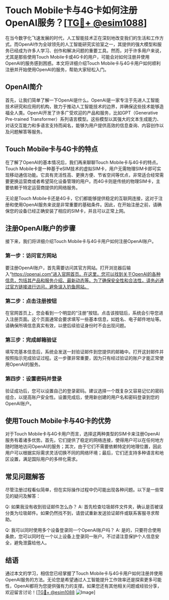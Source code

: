 # Touch Mobile卡与4G卡如何注册OpenAI服务？[[TG💪+ @esim1088](https://t.me/s/esim1088)]

在当今数字化飞速发展的时代，人工智能技术正在深刻地改变我们的生活和工作方式。而OpenAI作为全球领先的人工智能研究实验室之一，其提供的强大模型和服务已经成为许多人学习、创作和解决问题的重要工具。然而，对于许多用户来说，尤其是那些使用Touch Mobile卡或4G卡的用户，可能会对如何注册并使用OpenAI的服务感到困惑。本文将详细介绍Touch Mobile卡与4G卡用户如何顺利注册并开始使用OpenAI的服务，帮助大家轻松入门。

## OpenAI简介

首先，让我们简单了解一下OpenAI是什么。OpenAI是一家专注于先进人工智能技术研究和应用的机构，致力于推动人工智能技术的边界，并确保这些技术能够造福全人类。OpenAI开发了许多广受欢迎的产品和服务，比如GPT（Generative Pre-trained Transformer）系列语言模型。这些模型以其强大的文本生成能力、对话交互能力和多语言支持而闻名，能够为用户提供高效的信息查询、内容创作以及问题解答等服务。

## Touch Mobile卡与4G卡的特点

在了解了OpenAI的基本情况后，我们再来聊聊Touch Mobile卡与4G卡的特点。Touch Mobile卡是一种基于eSIM技术的虚拟SIM卡，用户无需物理SIM卡即可实现移动通信功能。它具有灵活性高、更换方便、节省空间等优点，非常适合经常需要更换运营商或者希望简化设备管理的用户。而4G卡则是传统的物理SIM卡，主要依赖于特定运营商提供的网络服务。

无论是Touch Mobile卡还是4G卡，它们都能够提供稳定的互联网连接，这对于注册和使用OpenAI服务来说是非常重要的基础条件。因此，在开始注册之前，请确保您的设备已经正确安装了相应的SIM卡，并且可以正常上网。

## 注册OpenAI账户的步骤

接下来，我们将详细介绍Touch Mobile卡与4G卡用户如何注册OpenAI账户。

### 第一步：访问官方网站

要注册OpenAI账户，首先需要访问其官方网站。打开浏览器后输入“https://openai.com”进入官网首页。在这里，您可以找到关于OpenAI的各种信息，包括其产品和服务介绍、最新动态等。为了确保安全性和合法性，请务必通过官方链接进行访问，避免误入钓鱼网站。

### 第二步：点击注册按钮

在官网首页上，您会看到一个明显的“注册”按钮。点击该按钮后，系统会引导您进入注册页面。这个页面通常会要求填写一些基本信息，如姓名、电子邮件地址等。请确保所填信息真实有效，以便后续验证身份时不会出现问题。

### 第三步：完成邮箱验证

填写完基本信息后，系统会发送一封验证邮件到您提供的邮箱中。打开这封邮件并按照指示完成验证过程。这一步骤非常重要，因为只有经过验证的账户才能正常使用OpenAI的服务。

### 第四步：设置密码并登录

验证成功后，您可以设置自己的登录密码。建议选择一个既复杂又容易记忆的密码组合，以提高账户安全性。设置完成后，使用新创建的用户名和密码登录到您的OpenAI账户。

## 使用Touch Mobile卡与4G卡的优势

对于Touch Mobile卡与4G卡用户而言，选择这两种类型的SIM卡来注册OpenAI服务有着诸多优势。首先，它们提供了稳定的网络连接，使得用户可以在任何地方随时随地访问OpenAI的服务；其次，由于它们不需要依赖特定的地理位置，因此用户可以根据实际需求灵活切换不同的网络环境；最后，它们还支持多种语言和地区设置，满足国际用户的多样化需求。

## 常见问题解答

尽管注册过程看似简单，但在实际操作过程中仍可能出现各种问题。以下是一些常见的疑问及解答：

Q: 如果我没有收到验证邮件怎么办？
A: 首先检查垃圾邮件文件夹，确认是否被误分类为垃圾邮件。如果仍然找不到，请尝试重新发送验证邮件或联系客服寻求帮助。

Q: 我可以同时使用多个设备登录同一个OpenAI账户吗？
A: 是的，只要符合使用条款，您可以同时在一个以上设备上登录同一账户。不过请注意保护个人信息安全，避免泄露给他人。

## 结语

通过本文的学习，相信您已经掌握了Touch Mobile卡与4G卡用户如何注册并使用OpenAI服务的方法。无论您是希望通过人工智能提升工作效率还是探索更多可能性，OpenAI都将为您提供强有力的支撑。如果您还有其他相关问题或经验分享，欢迎留言讨论！[[TG💪+ @esim1088](https://t.me/s/esim1088) ![Image](https://i.postimg.cc/4NQfJmqS/Snipaste-2025-05-13-00-14-12.png)]